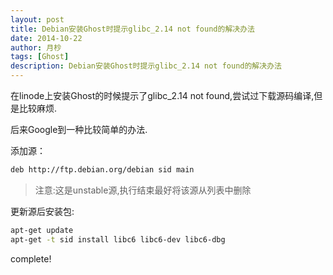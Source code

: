 ```yaml
---
layout: post
title: Debian安装Ghost时提示glibc_2.14 not found的解决办法
date: 2014-10-22
author: 月杪
tags: [Ghost]
description: Debian安装Ghost时提示glibc_2.14 not found的解决办法
---
```


在linode上安装Ghost的时候提示了glibc_2.14 not found,尝试过下载源码编译,但是比较麻烦.

后来Google到一种比较简单的办法.

添加源：
```bash
deb http://ftp.debian.org/debian sid main
```
> 注意:这是unstable源,执行结束最好将该源从列表中删除

更新源后安装包:
```bash
apt-get update
apt-get -t sid install libc6 libc6-dev libc6-dbg
```
complete!
